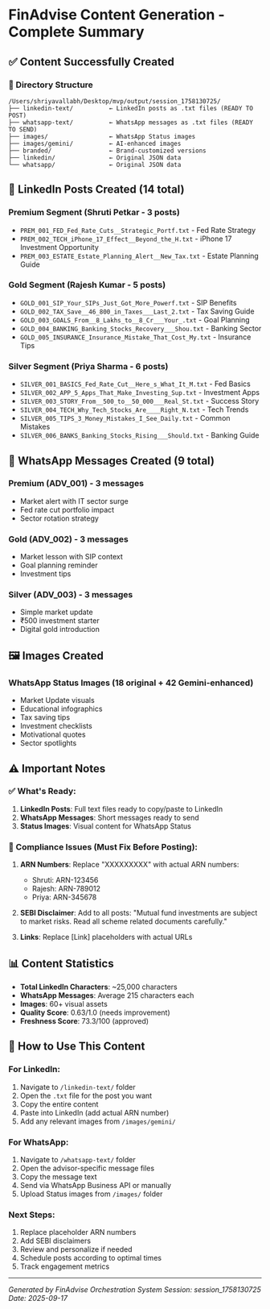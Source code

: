 # FinAdvise Content Generation - Complete Summary

## ✅ Content Successfully Created

### 📁 Directory Structure
```
/Users/shriyavallabh/Desktop/mvp/output/session_1758130725/
├── linkedin-text/          ← LinkedIn posts as .txt files (READY TO POST)
├── whatsapp-text/          ← WhatsApp messages as .txt files (READY TO SEND)
├── images/                 ← WhatsApp Status images
├── images/gemini/          ← AI-enhanced images
├── branded/                ← Brand-customized versions
├── linkedin/               ← Original JSON data
└── whatsapp/               ← Original JSON data
```

## 📝 LinkedIn Posts Created (14 total)

### Premium Segment (Shruti Petkar - 3 posts)
- `PREM_001_FED_Fed_Rate_Cuts__Strategic_Portf.txt` - Fed Rate Strategy
- `PREM_002_TECH_iPhone_17_Effect__Beyond_the_H.txt` - iPhone 17 Investment Opportunity
- `PREM_003_ESTATE_Estate_Planning_Alert__New_Tax.txt` - Estate Planning Guide

### Gold Segment (Rajesh Kumar - 5 posts)
- `GOLD_001_SIP_Your_SIPs_Just_Got_More_Powerf.txt` - SIP Benefits
- `GOLD_002_TAX_Save__46_800_in_Taxes___Last_2.txt` - Tax Saving Guide
- `GOLD_003_GOALS_From__8_Lakhs_to__8_Cr___Your_.txt` - Goal Planning
- `GOLD_004_BANKING_Banking_Stocks_Recovery___Shou.txt` - Banking Sector
- `GOLD_005_INSURANCE_Insurance_Mistake_That_Cost_My.txt` - Insurance Tips

### Silver Segment (Priya Sharma - 6 posts)
- `SILVER_001_BASICS_Fed_Rate_Cut__Here_s_What_It_M.txt` - Fed Basics
- `SILVER_002_APP_5_Apps_That_Make_Investing_Sup.txt` - Investment Apps
- `SILVER_003_STORY_From__500_to__50_000___Real_St.txt` - Success Story
- `SILVER_004_TECH_Why_Tech_Stocks_Are____Right_N.txt` - Tech Trends
- `SILVER_005_TIPS_3_Money_Mistakes_I_See_Daily.txt` - Common Mistakes
- `SILVER_006_BANKS_Banking_Stocks_Rising___Should.txt` - Banking Guide

## 💬 WhatsApp Messages Created (9 total)

### Premium (ADV_001) - 3 messages
- Market alert with IT sector surge
- Fed rate cut portfolio impact
- Sector rotation strategy

### Gold (ADV_002) - 3 messages
- Market lesson with SIP context
- Goal planning reminder
- Investment tips

### Silver (ADV_003) - 3 messages
- Simple market update
- ₹500 investment starter
- Digital gold introduction

## 🖼️ Images Created

### WhatsApp Status Images (18 original + 42 Gemini-enhanced)
- Market Update visuals
- Educational infographics
- Tax saving tips
- Investment checklists
- Motivational quotes
- Sector spotlights

## ⚠️ Important Notes

### ✅ What's Ready:
1. **LinkedIn Posts**: Full text files ready to copy/paste to LinkedIn
2. **WhatsApp Messages**: Short messages ready to send
3. **Status Images**: Visual content for WhatsApp Status

### 🔴 Compliance Issues (Must Fix Before Posting):
1. **ARN Numbers**: Replace "XXXXXXXXX" with actual ARN numbers:
   - Shruti: ARN-123456
   - Rajesh: ARN-789012
   - Priya: ARN-345678

2. **SEBI Disclaimer**: Add to all posts:
   "Mutual fund investments are subject to market risks. Read all scheme related documents carefully."

3. **Links**: Replace [Link] placeholders with actual URLs

## 📊 Content Statistics
- **Total LinkedIn Characters**: ~25,000 characters
- **WhatsApp Messages**: Average 215 characters each
- **Images**: 60+ visual assets
- **Quality Score**: 0.63/1.0 (needs improvement)
- **Freshness Score**: 73.3/100 (approved)

## 🚀 How to Use This Content

### For LinkedIn:
1. Navigate to `/linkedin-text/` folder
2. Open the `.txt` file for the post you want
3. Copy the entire content
4. Paste into LinkedIn (add actual ARN number)
5. Add any relevant images from `/images/gemini/`

### For WhatsApp:
1. Navigate to `/whatsapp-text/` folder
2. Open the advisor-specific message files
3. Copy the message text
4. Send via WhatsApp Business API or manually
5. Upload Status images from `/images/` folder

### Next Steps:
1. Replace placeholder ARN numbers
2. Add SEBI disclaimers
3. Review and personalize if needed
4. Schedule posts according to optimal times
5. Track engagement metrics

---

*Generated by FinAdvise Orchestration System*
*Session: session_1758130725*
*Date: 2025-09-17*